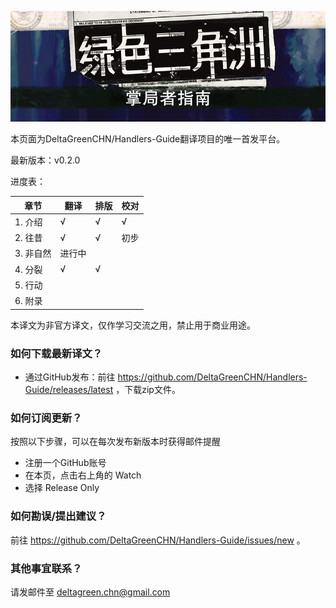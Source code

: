 ![DGAH Logo](/banner.jpg)

本页面为DeltaGreenCHN/Handlers-Guide翻译项目的唯一首发平台。

最新版本：v0.2.0

进度表：

| 章节 | 翻译 | 排版 | 校对 |
|-----|-----|-----|-----|
| 1. 介绍 | √ | √ | √ |
| 2. 往昔 | √ | √ | 初步 |
| 3. 非自然 | 进行中 |  |  |
| 4. 分裂 | √ | √ |  |
| 5. 行动 |  |  |  |
| 6. 附录 |  |  |  |

本译文为非官方译文，仅作学习交流之用，禁止用于商业用途。

### 如何下载最新译文？

- 通过GitHub发布：前往 https://github.com/DeltaGreenCHN/Handlers-Guide/releases/latest ，下载zip文件。

### 如何订阅更新？

按照以下步骤，可以在每次发布新版本时获得邮件提醒

* 注册一个GitHub账号
* 在本页，点击右上角的 Watch
* 选择 Release Only

### 如何勘误/提出建议？

前往 https://github.com/DeltaGreenCHN/Handlers-Guide/issues/new 。

### 其他事宜联系？

请发邮件至 deltagreen.chn@gmail.com
